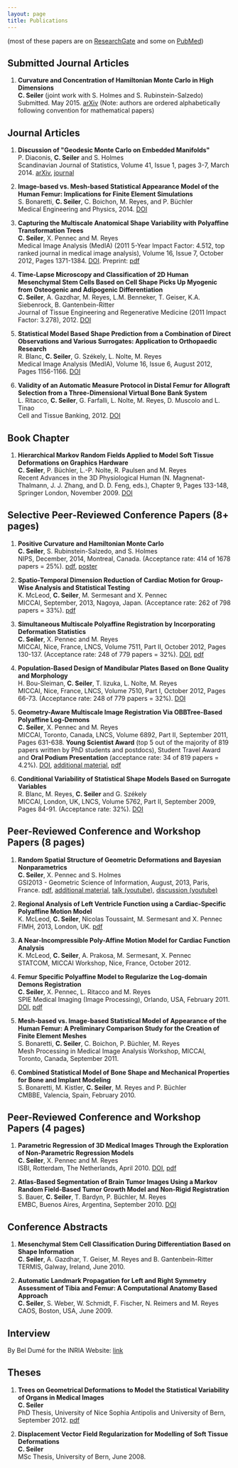 ```yaml
---
layout: page
title: Publications
---
```


(most of these papers are on [ResearchGate](https://www.researchgate.net/profile/Christof_Seiler/publications/) and some on [PubMed](http://www.ncbi.nlm.nih.gov/pubmed?term=christof%20seiler))

## Submitted Journal Articles

1. **Curvature and Concentration of Hamiltonian Monte Carlo in High Dimensions** <br>
**C. Seiler** (joint work with S. Holmes and S. Rubinstein-Salzedo) <br>
Submitted. May 2015. [arXiv](http://arxiv.org/abs/1407.1114) (Note: authors are ordered alphabetically following convention for mathematical papers)

## Journal Articles

1. **Discussion of "Geodesic Monte Carlo on Embedded Manifolds"** <br>
P. Diaconis, **C. Seiler** and S. Holmes <br>
Scandinavian Journal of Statistics, Volume 41, Issue 1, pages 3-7, March 2014. [arXiv](http://arxiv.org/abs/1311.1129), [journal](http://onlinelibrary.wiley.com/doi/10.1111/sjos.12070/abstract)

2. **Image-based vs. Mesh-based Statistical Appearance Model of the Human Femur: Implications for Finite Element Simulations** <br>
S. Bonaretti, **C. Seiler**, C. Boichon, M. Reyes, and P. B&uuml;chler <br> 
Medical Engineering and Physics, 2014. [DOI](http://dx.doi.org/10.1016/j.medengphy.2014.09.006)

3. **Capturing the Multiscale Anatomical Shape Variability with Polyaffine Transformation Trees** <br>
**C. Seiler**, X. Pennec and M. Reyes <br> 
Medical Image Analysis (MedIA) (2011 5-Year Impact Factor: 4.512, top ranked journal in medical image analysis), Volume 16, Issue 7, October 2012, Pages 1371-1384. [DOI](http://dx.doi.org/10.1016/j.media.2012.05.011). Preprint: [pdf](http://www.inria.fr/sophia/asclepios/Publications/Christof.Seiler/SeilerPolyaffineTransformationTreesMedIA2012.pdf)

4. **Time-Lapse Microscopy and Classification of 2D Human Mesenchymal Stem Cells Based on Cell Shape Picks Up Myogenic from Osteogenic and Adipogenic Differentiation** <br>
**C. Seiler**, A. Gazdhar, M. Reyes, L.M. Benneker, T. Geiser, K.A. Siebenrock, B. Gantenbein-Ritter <br>
Journal of Tissue Engineering and Regenerative Medicine (2011 Impact Factor: 3.278), 2012. [DOI](http://dx.doi.org/10.1002/term.1575)

5. **Statistical Model Based Shape Prediction from a Combination of Direct Observations and Various Surrogates: Application to Orthopaedic Research** <br>
R. Blanc, **C. Seiler**, G. Sz&eacute;kely, L. Nolte, M. Reyes <br>
Medical Image Analysis (MedIA), Volume 16, Issue 6, August 2012, Pages 1156-1166. [DOI](http://dx.doi.org/10.1016/j.media.2012.04.004)

6. **Validity of an Automatic Measure Protocol in Distal Femur for Allograft Selection from a Three-Dimensional Virtual Bone Bank System** <br>
L. Ritacco, **C. Seiler**, G. Farfalli, L. Nolte, M. Reyes, D. Muscolo and L. Tinao <br>
Cell and Tissue Banking, 2012. [DOI](http://dx.doi.org/10.1007/s10561-012-9307-3)

## Book Chapter

1. **Hierarchical Markov Random Fields Applied to Model Soft Tissue Deformations on Graphics Hardware** <br>
**C. Seiler**, P. B&uuml;chler, L.-P. Nolte, R. Paulsen and M. Reyes <br>
Recent Advances in the 3D Physiological Human (N. Magnenat-Thalmann, J. J. Zhang, and D. D. Feng, eds.), Chapter 9, Pages 133-148, Springer London, November 2009. [DOI](http://dx.doi.org/10.1007/978-1-84882-565-9_9)

## Selective Peer-Reviewed Conference Papers (8+ pages)

1. **Positive Curvature and Hamiltonian Monte Carlo** <br>
**C. Seiler**, S. Rubinstein-Salzedo, and S. Holmes <br>
NIPS, December, 2014, Montreal, Canada. (Acceptance rate: 414 of 1678 papers = 25%). [pdf](http://papers.nips.cc/paper/5500-positive-curvature-and-hamiltonian-monte-carlo.pdf), [poster](https://christofseiler.github.io/NIPS-Poster.pdf)

2. **Spatio-Temporal Dimension Reduction of Cardiac Motion for Group-Wise Analysis and Statistical Testing** <br>
K. McLeod, **C. Seiler**, M. Sermesant and X. Pennec <br>
MICCAI, September, 2013, Nagoya, Japan. (Acceptance rate: 262 of 798 papers = 33%). [pdf](http://hal.inria.fr/hal-00840041/PDF/MICCAI_mcleod_2013.pdf)

3. **Simultaneous Multiscale Polyaffine Registration by Incorporating Deformation Statistics** <br>
**C. Seiler**, X. Pennec and M. Reyes <br>
MICCAI, Nice, France, LNCS, Volume 7511, Part II, October 2012, Pages 130-137. (Acceptance rate: 248 of 779 papers = 32%). [DOI](http://dx.doi.org/10.1007/978-3-642-33418-4_17), [pdf](http://www.inria.fr/sophia/asclepios/Publications/Christof.Seiler/SeilerMultiscaleGroupwisePolyaffineRegistrationMICCAI2012.pdf)

4. **Population-Based Design of Mandibular Plates Based on Bone Quality and Morphology** <br>
H. Bou-Sleiman, **C. Seiler**, T. Iizuka, L. Nolte, M. Reyes <br>
MICCAI, Nice, France, LNCS, Volume 7510, Part I, October 2012, Pages 66-73. (Acceptance rate: 248 of 779 papers = 32%). [DOI](http://dx.doi.org/10.1007/978-3-642-33415-3_9)

5. **Geometry-Aware Multiscale Image Registration Via OBBTree-Based Polyaffine Log-Demons** <br>
**C. Seiler**, X. Pennec and M. Reyes <br>
MICCAI, Toronto, Canada, LNCS, Volume 6892, Part II, September 2011, Pages 631-638. **Young Scientist Award** (top 5 out of the majority of 819 papers written by PhD students and postdocs), Student Travel Award and **Oral Podium Presentation** (acceptance rate: 34 of 819 papers = 4.2%). [DOI](http://dx.doi.org/10.1007/978-3-642-23629-7_77), [additional material](https://sites.google.com/site/christofseiler/home/additionalmaterial_miccai2011), [pdf](http://www.inria.fr/sophia/asclepios/Publications/Christof.Seiler/SeilerOBBTreeMultiscalePolyLogDemonsMICCAI2011.pdf)

6. **Conditional Variability of Statistical Shape Models Based on Surrogate Variables** <br>
R. Blanc, M. Reyes, **C. Seiler** and G. Sz&eacute;kely <br>
MICCAI, London, UK, LNCS, Volume 5762, Part II, September 2009, Pages 84-91. (Acceptance rate: 32%). [DOI](http://dx.doi.org/10.1007/978-3-642-04271-3_11)

## Peer-Reviewed Conference and Workshop Papers (8 pages)

1. **Random Spatial Structure of Geometric Deformations and Bayesian Nonparametrics** <br>
**C. Seiler**, X. Pennec and S. Holmes <br>
GSI2013 - Geometric Science of Information, August, 2013, Paris, France.
[pdf](https://hal.inria.fr/hal-00847185/document), 
[additional material](http://web.stanford.edu/~cseiler/gsi2013/index.html),
[talk (youtube)](https://www.youtube.com/watch?v=KZO-EaJ6Qrc),
[discussion (youtube)](https://www.youtube.com/watch?v=B22UeW_wOpg)

2. **Regional Analysis of Left Ventricle Function using a Cardiac-Specific Polyaffine Motion Model** <br>
K. McLeod, **C. Seiler**, Nicolas Toussaint, M. Sermesant and X. Pennec <br>
FIMH, 2013, London, UK.
[pdf](http://hal.inria.fr/hal-00840042/PDF/PolyAffineHeartRegionalAnalysis.pdf)

3. **A Near-Incompressible Poly-Affine Motion Model for Cardiac Function Analysis** <br>
K. McLeod, **C. Seiler**, A. Prakosa, M. Sermesant, X. Pennec <br>
STATCOM, MICCAI Workshop, Nice, France, October 2012.

4. **Femur Specific Polyaffine Model to Regularize the Log-domain Demons Registration** <br>
**C. Seiler**, X. Pennec, L. Ritacco and M. Reyes <br>
SPIE Medical Imaging (Image Processing), Orlando, USA, February 2011. [DOI](http://dx.doi.org/10.1117/12.878316), [pdf](http://www.inria.fr/sophia/asclepios/Publications/Christof.Seiler/SeilerFemurPolyaffineLogDemonsSPIE2011.pdf)

5. **Mesh-based vs. Image-based Statistical Model of Appearance of the Human Femur: A Preliminary Comparison Study for the Creation of Finite Element Meshes** <br>
S. Bonaretti, **C. Seiler**, C. Boichon, P. B&uuml;chler, M. Reyes <br>
Mesh Processing in Medical Image Analysis Workshop, MICCAI, Toronto, Canada, September 2011.

6. **Combined Statistical Model of Bone Shape and Mechanical Properties for Bone and Implant Modeling** <br>
S. Bonaretti, M. Kistler, **C. Seiler**, M. Reyes and P. B&uuml;chler <br>
CMBBE, Valencia, Spain, February 2010.

## Peer-Reviewed Conference and Workshop Papers (4 pages)

1. **Parametric Regression of 3D Medical Images Through the Exploration of Non-Parametric Regression Models** <br>
**C. Seiler**, X. Pennec and M. Reyes <br>
ISBI, Rotterdam, The Netherlands, April 2010. [DOI](http://dx.doi.org/10.1109/ISBI.2010.5490313), [pdf](http://www.inria.fr/sophia/asclepios/Publications/Xavier.Pennec/Seiler.ISBI2010.pdf)

2. **Atlas-Based Segmentation of Brain Tumor Images Using a Markov Random Field-Based Tumor Growth Model and Non-Rigid Registration** <br>
S. Bauer, **C. Seiler**, T. Bardyn, P. B&uuml;chler, M. Reyes <br>
EMBC, Buenos Aires, Argentina, September 2010. [DOI](http://dx.doi.org/10.1109/IEMBS.2010.5627302)

## Conference Abstracts

1. **Mesenchymal Stem Cell Classification During Differentiation Based on Shape Information** <br>
**C. Seiler**, A. Gazdhar, T. Geiser, M. Reyes and B. Gantenbein-Ritter <br>
TERMIS, Galway, Ireland, June 2010.

2. **Automatic Landmark Propagation for Left and Right Symmetry Assessment of Tibia and Femur: A Computational Anatomy Based Approach** <br>
**C. Seiler**, S. Weber, W. Schmidt, F. Fischer, N. Reimers and M. Reyes <br>
CAOS, Boston, USA, June 2009.

## Interview

By Bel Dum&eacute; for the INRIA Website: [link](http://www.inria.fr/centre/sophia/actualites/medical-image-analysis-a-subject-for-the-future)

## Theses

1. **Trees on Geometrical Deformations to Model the Statistical Variability of Organs in Medical Images** <br>
**C. Seiler** <br>
PhD Thesis, University of Nice Sophia Antipolis and University of Bern, September 2012. [pdf](http://www.inria.fr/sophia/asclepios/Publications/Christof.Seiler/Seiler_PhDThesis.pdf)

2. **Displacement Vector Field Regularization for Modelling of Soft Tissue Deformations** <br>
**C. Seiler** <br>
MSc Thesis, University of Bern, June 2008.
